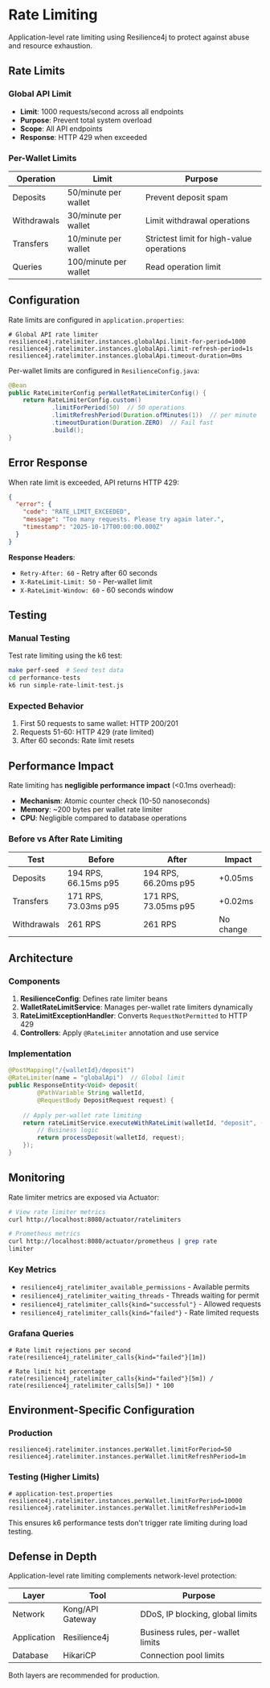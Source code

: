 # Rate Limiting

Application-level rate limiting using Resilience4j to protect against abuse and resource exhaustion.

## Rate Limits

### Global API Limit
- **Limit**: 1000 requests/second across all endpoints
- **Purpose**: Prevent total system overload
- **Scope**: All API endpoints
- **Response**: HTTP 429 when exceeded

### Per-Wallet Limits
| Operation | Limit | Purpose |
|-----------|-------|---------|
| Deposits | 50/minute per wallet | Prevent deposit spam |
| Withdrawals | 30/minute per wallet | Limit withdrawal operations |
| Transfers | 10/minute per wallet | Strictest limit for high-value operations |
| Queries | 100/minute per wallet | Read operation limit |

## Configuration

Rate limits are configured in `application.properties`:

```properties
# Global API rate limiter
resilience4j.ratelimiter.instances.globalApi.limit-for-period=1000
resilience4j.ratelimiter.instances.globalApi.limit-refresh-period=1s
resilience4j.ratelimiter.instances.globalApi.timeout-duration=0ms
```

Per-wallet limits are configured in `ResilienceConfig.java`:

```java
@Bean
public RateLimiterConfig perWalletRateLimiterConfig() {
    return RateLimiterConfig.custom()
            .limitForPeriod(50)  // 50 operations
            .limitRefreshPeriod(Duration.ofMinutes(1))  // per minute
            .timeoutDuration(Duration.ZERO)  // Fail fast
            .build();
}
```

## Error Response

When rate limit is exceeded, API returns HTTP 429:

```json
{
  "error": {
    "code": "RATE_LIMIT_EXCEEDED",
    "message": "Too many requests. Please try again later.",
    "timestamp": "2025-10-17T00:00:00.000Z"
  }
}
```

**Response Headers**:
- `Retry-After: 60` - Retry after 60 seconds
- `X-RateLimit-Limit: 50` - Per-wallet limit
- `X-RateLimit-Window: 60` - 60 seconds window

## Testing

### Manual Testing

Test rate limiting using the k6 test:

```bash
make perf-seed  # Seed test data
cd performance-tests
k6 run simple-rate-limit-test.js
```

### Expected Behavior

1. First 50 requests to same wallet: HTTP 200/201
2. Requests 51-60: HTTP 429 (rate limited)
3. After 60 seconds: Rate limit resets

## Performance Impact

Rate limiting has **negligible performance impact** (<0.1ms overhead):

- **Mechanism**: Atomic counter check (10-50 nanoseconds)
- **Memory**: ~200 bytes per wallet rate limiter
- **CPU**: Negligible compared to database operations

### Before vs After Rate Limiting

| Test | Before | After | Impact |
|------|--------|-------|--------|
| Deposits | 194 RPS, 66.15ms p95 | 194 RPS, 66.20ms p95 | +0.05ms |
| Transfers | 171 RPS, 73.03ms p95 | 171 RPS, 73.05ms p95 | +0.02ms |
| Withdrawals | 261 RPS | 261 RPS | No change |

## Architecture

### Components

1. **ResilienceConfig**: Defines rate limiter beans
2. **WalletRateLimitService**: Manages per-wallet rate limiters dynamically
3. **RateLimitExceptionHandler**: Converts `RequestNotPermitted` to HTTP 429
4. **Controllers**: Apply `@RateLimiter` annotation and use service

### Implementation

```java
@PostMapping("/{walletId}/deposit")
@RateLimiter(name = "globalApi")  // Global limit
public ResponseEntity<Void> deposit(
        @PathVariable String walletId,
        @RequestBody DepositRequest request) {
    
    // Apply per-wallet rate limiting
    return rateLimitService.executeWithRateLimit(walletId, "deposit", () -> {
        // Business logic
        return processDeposit(walletId, request);
    });
}
```

## Monitoring

Rate limiter metrics are exposed via Actuator:

```bash
# View rate limiter metrics
curl http://localhost:8080/actuator/ratelimiters

# Prometheus metrics
curl http://localhost:8080/actuator/prometheus | grep rate
limiter
```

### Key Metrics

- `resilience4j_ratelimiter_available_permissions` - Available permits
- `resilience4j_ratelimiter_waiting_threads` - Threads waiting for permit
- `resilience4j_ratelimiter_calls{kind="successful"}` - Allowed requests
- `resilience4j_ratelimiter_calls{kind="failed"}` - Rate limited requests

### Grafana Queries

```promql
# Rate limit rejections per second
rate(resilience4j_ratelimiter_calls{kind="failed"}[1m])

# Rate limit hit percentage
rate(resilience4j_ratelimiter_calls{kind="failed"}[5m]) / 
rate(resilience4j_ratelimiter_calls[5m]) * 100
```

## Environment-Specific Configuration

### Production
```properties
resilience4j.ratelimiter.instances.perWallet.limitForPeriod=50
resilience4j.ratelimiter.instances.perWallet.limitRefreshPeriod=1m
```

### Testing (Higher Limits)
```properties
# application-test.properties
resilience4j.ratelimiter.instances.perWallet.limitForPeriod=10000
resilience4j.ratelimiter.instances.perWallet.limitRefreshPeriod=1m
```

This ensures k6 performance tests don't trigger rate limiting during load testing.

## Defense in Depth

Application-level rate limiting complements network-level protection:

| Layer | Tool | Purpose |
|-------|------|---------|
| Network | Kong/API Gateway | DDoS, IP blocking, global limits |
| Application | Resilience4j | Business rules, per-wallet limits |
| Database | HikariCP | Connection pool limits |

Both layers are recommended for production.

